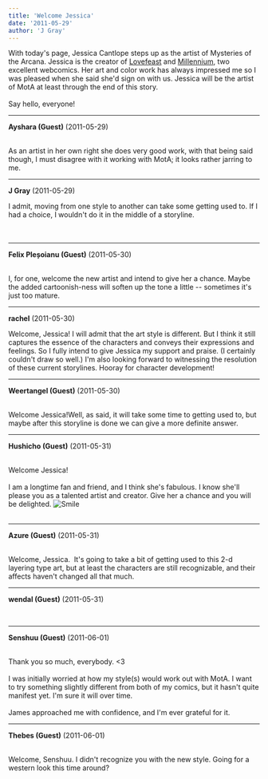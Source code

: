 ```yaml
---
title: 'Welcome Jessica'
date: '2011-05-29'
author: 'J Gray'
---
```


With today's page, Jessica Cantlope steps up as the artist of Mysteries of the Arcana. Jessica is the creator of <a name="" target="_blank" classname="" class="" href="http://www.lovefeast-comic.com/">Lovefeast</a> and <a name="" target="_blank" classname="" class="" href="http://www.millennium-comic.com/">Millennium</a>, two excellent webcomics. Her art and color work has always impressed me so I was pleased when she said she'd sign on with us. Jessica will be the artist of MotA at least through the end of this story.<br><br>Say hello, everyone!<br>

---
**Ayshara (Guest)** (2011-05-29)

<br> As an artist in her own right she does very good work, with that being said though, I must disagree with it working with MotA; it looks rather jarring to me.<br>

---
**J Gray** (2011-05-29)

I admit, moving from one style to another can take some getting used to. If I had a choice, I wouldn't do it in the middle of a storyline. <br><br><br>

---
**Felix Pleșoianu (Guest)** (2011-05-30)

<br> I, for one, welcome the new artist and intend to give her a chance. Maybe the added cartoonish-ness will soften up the tone a little -- sometimes it's just too mature.

---
**rachel** (2011-05-30)

Welcome, Jessica! I will admit that the art style is different. But I think it still captures the essence of the characters and conveys their expressions and feelings. So I fully intend to give Jessica my support and praise. (I certainly couldn't draw so well.) I'm also looking forward to witnessing the resolution of these current storylines. Hooray for character development!<br>

---
**Weertangel (Guest)** (2011-05-30)

<br>Welcome Jessica!Well, as said, it will take some time to getting used to, but maybe after this storyline is done we can give a more definite answer.&nbsp;

---
**Hushicho (Guest)** (2011-05-31)

<br> Welcome Jessica!<br><br>I am a longtime fan and friend, and I think she's fabulous. I know she'll please you as a talented artist and creator. Give her a chance and you will be delighted. <img src="//smilies/smile.gif" alt="Smile" border="0"><br><br>

---
**Azure (Guest)** (2011-05-31)

<br> Welcome, Jessica.&nbsp; It's going to take a bit of getting used to this 2-d layering type art, but at least the characters are still recognizable, and their affects haven't changed all that much.<br>

---
**wendal (Guest)** (2011-05-31)

<br>

---
**Senshuu (Guest)** (2011-06-01)

<br> Thank you so much, everybody. &lt;3<br><br>I was initially worried at how my style(s) would work out with MotA. I want to try something slightly different from both of my comics, but it hasn't quite manifest yet. I'm sure it will over time.<br><br>James approached me with confidence, and I'm ever grateful for it.<br>

---
**Thebes (Guest)** (2011-06-01)

<br> Welcome, Senshuu. I didn't recognize you with the new style. Going for a western look this time around?

